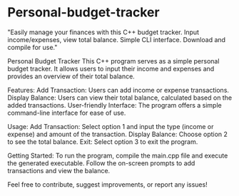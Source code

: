 # Personal-budget-tracker
"Easily manage your finances with this C++ budget tracker. Input income/expenses, view total balance. Simple CLI interface. Download and compile for use."

Personal Budget Tracker
This C++ program serves as a simple personal budget tracker. It allows users to input their income and expenses and provides an overview of their total balance.

Features:
Add Transaction: Users can add income or expense transactions.
Display Balance: Users can view their total balance, calculated based on the added transactions.
User-friendly Interface: The program offers a simple command-line interface for ease of use.

Usage:
Add Transaction: Select option 1 and input the type (income or expense) and amount of the transaction.
Display Balance: Choose option 2 to see the total balance.
Exit: Select option 3 to exit the program.

Getting Started:
To run the program, compile the main.cpp file and execute the generated executable. Follow the on-screen prompts to add transactions and view the balance.

Feel free to contribute, suggest improvements, or report any issues!

